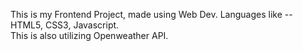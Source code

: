 This is my Frontend Project, made using Web Dev. Languages like -- HTML5, CSS3, Javascript.
<br/>
This is also utilizing Openweather API. 
